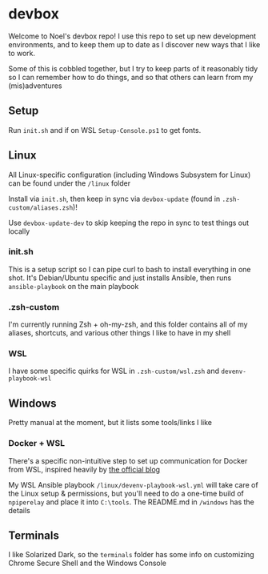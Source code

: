 # devbox

Welcome to Noel's devbox repo! I use this repo to set up new development environments, and to keep them up to date as I discover new ways that I like to work. 

Some of this is cobbled together, but I try to keep parts of it reasonably tidy so I can remember how to do things, and so that others can learn from my (mis)adventures

## Setup
Run `init.sh` and if on WSL `Setup-Console.ps1` to get fonts.

## Linux

All Linux-specific configuration (including Windows Subsystem for Linux) can be found under the `/linux` folder

Install via `init.sh`, then keep in sync via `devbox-update` (found in `.zsh-custom/aliases.zsh`)!

Use `devbox-update-dev` to skip keeping the repo in sync to test things out locally

### init.sh

This is a setup script so I can pipe curl to bash to install everything in one shot. It's Debian/Ubuntu specific and just installs Ansible, then runs `ansible-playbook` on the main playbook

### .zsh-custom

I'm currently running Zsh + oh-my-zsh, and this folder contains all of my aliases, shortcuts, and various other things I like to have in my shell

### WSL

I have some specific quirks for WSL in `.zsh-custom/wsl.zsh` and `devenv-playbook-wsl`


## Windows

Pretty manual at the moment, but it lists some tools/links I like

### Docker + WSL

There's a specific non-intuitive step to set up communication for Docker from WSL, inspired heavily by [the official blog](https://blogs.technet.microsoft.com/virtualization/2017/12/08/wsl-interoperability-with-docker/)

My WSL Ansible playbook `/linux/devenv-playbook-wsl.yml` will take care of the Linux setup & permissions, but you'll need to do a one-time build of `npiperelay` and place it into `C:\tools`. The README.md in `/windows` has the details


## Terminals

I like Solarized Dark, so the `terminals` folder has some info on customizing Chrome Secure Shell and the Windows Console

